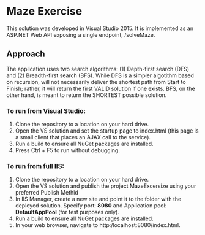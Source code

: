 # Maze Exercise

This solution was developed in Visual Studio 2015. It is implemented as an ASP.NET Web API exposing a single endpoint, /solveMaze.

## Approach

The application uses two search algorithms: (1) Depth-first search (DFS) and (2) Breadth-first search (BFS). While DFS is a simpler algotithm based on recursion, will not necessarily deliver the shortest path from Start to Finish; rather, it will return the first VALID solution if one exists. BFS, on the other hand, is meant to return the SHORTEST possible solution.

### To run from Visual Studio:

1. Clone the repository to a location on your hard drive.
2. Open the VS solution and set the startup page to index.html (this page is a small client that places an AJAX call to the service).
3. Run a build to ensure all NuGet packages are installed.
4. Press Ctrl + F5 to run without debugging.

### To run from full IIS:

1. Clone the repository to a location on your hard drive.
2. Open the VS solution and publish the project MazeExcersize using your preferred Publish Methid
3. In IIS Manager, create a new site and point it to the folder with the deployed solution. Specify port: **8080** and Application pool: **DefaultAppPool** (for test purposes only).
4. Run a build to ensure all NuGet packages are installed.
5. In your web browser, navigate to http:/localhost:8080/index.html.
